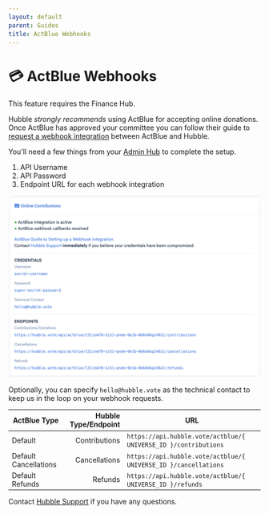 ```yaml
---
layout: default
parent: Guides
title: ActBlue Webhooks
---
```


# 💳 ActBlue Webhooks

This feature requires the Finance Hub.

Hubble _strongly recommends_ using ActBlue for accepting online donations. Once ActBlue has approved your committee you
can follow their guide to [request a webhook integration](https://support.actblue.com/campaign_hub/the-dashboard/setting-up-a-webhook-integration/)
between ActBlue and Hubble.

You'll need a few things from your [Admin Hub](https://app.hubble.vote/admin) to complete the setup.

1. API Username
2. API Password
3. Endpoint URL for each webhook integration

![Screenshot of ActBlue configuration in the Admin Hub](/assets/images/screenshots/actblue.png)

Optionally, you can specify `hello@hubble.vote` as the technical contact to keep us in the loop on your webhook requests.

| ActBlue Type          | Hubble Type/Endpoint | URL                                                             |
| --------------------- | -------------------: | --------------------------------------------------------------- |
| Default               |        Contributions | `https://api.hubble.vote/actblue/{ UNIVERSE_ID }/contributions` |
| Default Cancellations |        Cancellations | `https://api.hubble.vote/actblue/{ UNIVERSE_ID }/cancellations` |
| Default Refunds       |              Refunds | `https://api.hubble.vote/actblue/{ UNIVERSE_ID }/refunds`       |

Contact [Hubble Support](mailto:help@hubble.vote) if you have any questions.

